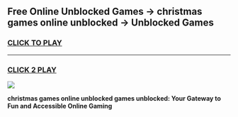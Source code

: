 
## Free Online Unblocked Games → christmas games online unblocked → Unblocked Games
<h3>
<a href="https://premium.freeplayer.one?title=christmas_games_online_unblocked&ref=21F">CLICK TO PLAY</a></h3>
<hr>

<h3>
<a href="https://premium.freeplayer.one?title=christmas_games_online_unblocked&ref=21F">CLICK 2 PLAY</a>
  
</h3>

<a href="https://premium.freeplayer.one?title=christmas_games_online_unblocked&ref=21F/"><img src="https://clearcache.store/games.png"></a>


**christmas games online unblocked games unblocked: Your Gateway to Fun and Accessible Online Gaming**
